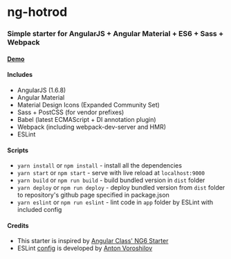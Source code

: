 # ng-hotrod
### Simple starter for AngularJS + Angular Material + ES6 + Sass + Webpack
#### [Demo](https://loenko.github.io/ng-hotrod/)

#### Includes
* AngularJS (1.6.8)
* Angular Material
* Material Design Icons (Expanded Community Set)
* Sass + PostCSS (for vendor prefixes)
* Babel (latest ECMAScript + DI annotation plugin)
* Webpack (including webpack-dev-server and HMR)
* ESLint

#### Scripts
* `yarn install` or `npm install` - install all the dependencies 
* `yarn start` or `npm start` - serve with live reload at `localhost:9000`
* `yarn build` or `npm run build` - build bundled version in `dist` folder
* `yarn deploy` or `npm run deploy` - deploy bundled version from `dist` folder to repository's github page specified in package.json
* `yarn eslint` or `npm run eslint` - lint code in `app` folder by ESLint with included config

#### Credits
* This starter is inspired by [Angular Class' NG6 Starter](https://github.com/gdi2290/NG6-starter)
* ESLint [config](https://github.com/vorant/eslint-codestyle) is developed by [Anton Voroshilov](https://github.com/vorant)
